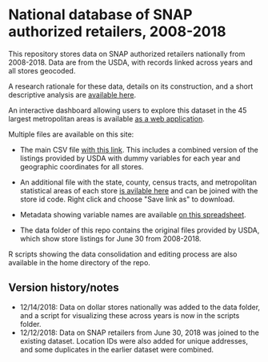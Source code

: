 # National database of SNAP authorized retailers, 2008-2018
This repository stores data on SNAP authorized retailers nationally from 2008-2018. Data are from the USDA, with records linked across years and all stores geocoded. 

A research rationale for these data, details on its construction, and a short descriptive analysis are [available here](https://jshannon75.github.io/snap_retailers_2008_2017/overview_paper).

An interactive dashboard allowing users to explore this dataset in the 45 largest metropolitan areas is available [as a web application](https://comapuga.shinyapps.io/snapretailexplorer/).

Multiple files are available on this site:

* The main CSV file [with this link](https://github.com/jshannon75/snap_retailers_2008_2017/raw/master/data/snap_retailers_usda.csv). This includes a combined version of the listings provided by USDA with dummy variables for each year and geographic coordinates for all stores.

* An additional file with the state, county, census tracts, and metropolitan statistical areas of each store [is avilable here](https://github.com/jshannon75/snap_retailers_2008_2017/raw/master/data/snap_retailers_crosswalk.csv) and can be joined with the store id code. Right click and choose "Save link as" to download. 

* Metadata showing variable names are available [on this spreadsheet](https://github.com/jshannon75/snap_retailers_2008_2017/raw/master/data/snap_retailers_metadata.csv). 
* The data folder of this repo contains the original files provided by USDA, which show store listings for June 30 from 2008-2018. 

R scripts showing the data consolidation and editing process are also available in the home directory of the repo.

## Version history/notes

* 12/14/2018: Data on dollar stores nationally was added to the data folder, and a script for visualizing these across years is now in the scripts folder.
* 12/12/2018: Data on SNAP retailers from June 30, 2018 was joined to the existing dataset. Location IDs were also added for unique addresses, and some duplicates in the earlier dataset were combined.
